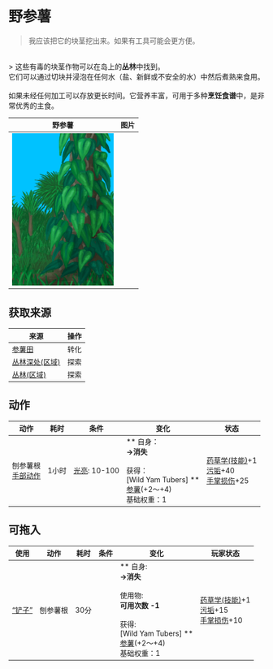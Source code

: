 # 野参薯  
> 我应该把它的块茎挖出来。如果有工具可能会更方便。  
<br>  
> 这些有毒的块茎作物可以在岛上的<b>丛林</b>中找到。<br>它们可以通过切块并浸泡在任何水（盐、新鲜或不安全的水）中然后煮熟来食用。<br><br>如果未经任何加工可以存放更长时间。它营养丰富，可用于多种<b>烹饪食谱</b>中，是非常优秀的主食。  
  
  野参薯  |   图片   
 ----  |  ----:   
   |  <img decoding="async" src="Sprite/YamPlant.png" href="a.md" style="max-width:300px;max-height:300px;">   
  
## 获取来源  
来源  |  操作  
----  |  ----  
[参薯田](CropPlotYam.md)  |  转化  
[丛林深处(区域)](DeepJungle.md)  |  探索  
[丛林(区域)](Jungle.md)  |  探索  
## 动作  
动作  |  耗时  |  条件  |  变化  |  状态  
----  |  ----  |  ----  |  ----  |  ----  
刨参薯根<br>[手部动作](HandAction.md)  |  1小时  |  [光亮](Light.md): 10-100  |  ** 自身：**<br>→消失<br><br>** 获得： **<br>** [Wild Yam Tubers]  **<br>  [参薯](Yam.md)(+2～+4)<br>基础权重：1  |  [药草学(技能)](Skill_Herbology.md)+1<br>[污垢](Filth.md)+40<br>[手掌损伤](HandDamage.md)+25  
## 可拖入  
使用  |  动作  |  耗时  |  条件  |  变化  |  玩家状态  
----  |  ----  |  ----  |  ----  |  ----  |  ----  
[“铲子”](tag_Shovel.md)  |  刨参薯根<br>  |  30分  |    |  ** 自身: **<br>→消失<br><br>** 使用物: **<br>可用次数  -1<br><br>** 获得: **<br>** [Wild Yam Tubers]  **<br>  [参薯](Yam.md)(+2～+4)<br>基础权重：1  |  [药草学(技能)](Skill_Herbology.md)+1<br>[污垢](Filth.md)+15<br>[手掌损伤](HandDamage.md)+10  


<script>document.title="野参薯 - 卡牌生存百科 Card Survival Wiki";</script>